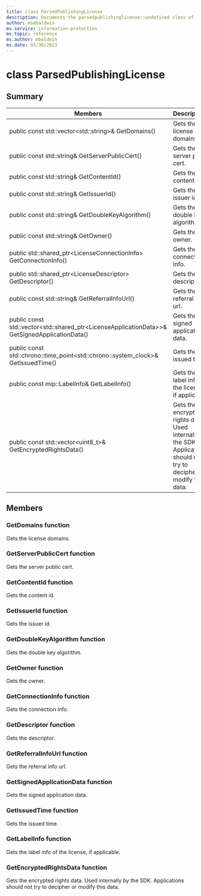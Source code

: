 ```yaml
---
title: class ParsedPublishingLicense 
description: Documents the parsedpublishinglicense::undefined class of the Microsoft Information Protection (MIP) SDK.
author: msmbaldwin
ms.service: information-protection
ms.topic: reference
ms.author: mbaldwin
ms.date: 03/30/2023
---
```


# class ParsedPublishingLicense 
  
## Summary
 Members                        | Descriptions                                
--------------------------------|---------------------------------------------
public const std::vector\<std::string\>& GetDomains()  |  Gets the license domains.
public const std::string& GetServerPublicCert()  |  Gets the server public cert.
public const std::string& GetContentId()  |  Gets the content id.
public const std::string& GetIssuerId()  |  Gets the issuer id.
public const std::string& GetDoubleKeyAlgorithm()  |  Gets the double key algorithm.
public const std::string& GetOwner()  |  Gets the owner.
public std::shared_ptr\<LicenseConnectionInfo\> GetConnectionInfo()  |  Gets the connection info.
public std::shared_ptr\<LicenseDescriptor\> GetDescriptor()  |  Gets the descriptor.
public const std::string& GetReferralInfoUrl()  |  Gets the referral info url.
public const std::vector\<std::shared_ptr\<LicenseApplicationData\>\>& GetSignedApplicationData()  |  Gets the signed application data.
public const std::chrono::time_point\<std::chrono::system_clock\>& GetIssuedTime()  |  Gets the issued time.
public const mip::LabelInfo& GetLabelInfo()  |  Gets the label info of the license, if applicable.
public const std::vector\<uint8_t\>& GetEncryptedRightsData()  |  Gets the encrypted rights data. Used internally by the SDK. Applications should not try to decipher or modify this data.
  
## Members
  
### GetDomains function
Gets the license domains.
  
### GetServerPublicCert function
Gets the server public cert.
  
### GetContentId function
Gets the content id.
  
### GetIssuerId function
Gets the issuer id.
  
### GetDoubleKeyAlgorithm function
Gets the double key algorithm.
  
### GetOwner function
Gets the owner.
  
### GetConnectionInfo function
Gets the connection info.
  
### GetDescriptor function
Gets the descriptor.
  
### GetReferralInfoUrl function
Gets the referral info url.
  
### GetSignedApplicationData function
Gets the signed application data.
  
### GetIssuedTime function
Gets the issued time.
  
### GetLabelInfo function
Gets the label info of the license, if applicable.
  
### GetEncryptedRightsData function
Gets the encrypted rights data. Used internally by the SDK. Applications should not try to decipher or modify this data.